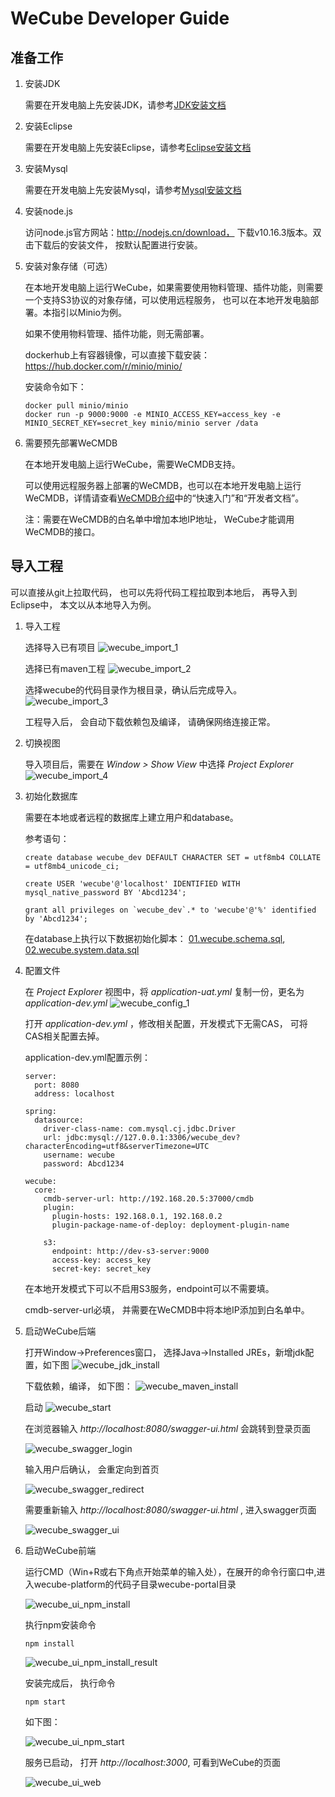 # WeCube Developer Guide

## 准备工作
1. 安装JDK
	
	需要在开发电脑上先安装JDK，请参考[JDK安装文档](https://github.com/WeBankPartners/we-cmdb/blob/master/cmdb-wiki/docs/developer/jdk_install_guide.md)

2. 安装Eclipse
	
	需要在开发电脑上先安装Eclipse，请参考[Eclipse安装文档](https://github.com/WeBankPartners/we-cmdb/blob/master/cmdb-wiki/docs/developer/eclipse_install_guide.md)

3. 安装Mysql
	
	需要在开发电脑上先安装Mysql，请参考[Mysql安装文档](https://github.com/WeBankPartners/we-cmdb/blob/master/cmdb-wiki/docs/developer/mysql_install_guide.md)

4. 安装node.js
	
	访问node.js官方网站：http://nodejs.cn/download， 下载v10.16.3版本。双击下载后的安装文件， 按默认配置进行安装。

5. 安装对象存储（可选）
	
	在本地开发电脑上运行WeCube，如果需要使用物料管理、插件功能，则需要一个支持S3协议的对象存储，可以使用远程服务， 也可以在本地开发电脑部署。本指引以Minio为例。
	
	如果不使用物料管理、插件功能，则无需部署。

	dockerhub上有容器镜像，可以直接下载安装：https://hub.docker.com/r/minio/minio/
	
	安装命令如下：
	
	```
	docker pull minio/minio
	docker run -p 9000:9000 -e MINIO_ACCESS_KEY=access_key -e MINIO_SECRET_KEY=secret_key minio/minio server /data
	```
	
6. 需要预先部署WeCMDB
	
	在本地开发电脑上运行WeCube，需要WeCMDB支持。
	
	可以使用远程服务器上部署的WeCMDB，也可以在本地开发电脑上运行WeCMDB，详情请查看[WeCMDB介绍](https://github.com/WeBankPartners/we-cmdb/blob/master/README.md)中的“快速入门”和“开发者文档”。
	
	注：需要在WeCMDB的白名单中增加本地IP地址， WeCube才能调用WeCMDB的接口。


## 导入工程
   可以直接从git上拉取代码， 也可以先将代码工程拉取到本地后， 再导入到Eclipse中， 本文以从本地导入为例。

1. 导入工程
	
	选择导入已有项目
	![wecube_import_1](images/wecube_import_1.png)
	
	选择已有maven工程
	![wecube_import_2](images/wecube_import_2.png)
	
	选择wecube的代码目录作为根目录，确认后完成导入。
	![wecube_import_3](images/wecube_import_3.png)
		
	工程导入后， 会自动下载依赖包及编译， 请确保网络连接正常。

2. 切换视图
	
	导入项目后，需要在 *Window > Show View* 中选择 *Project Explorer*
	![wecube_import_4](images/wecube_import_4.png)


3. 初始化数据库

	需要在本地或者远程的数据库上建立用户和database。
	
	参考语句：
	
	```
	create database wecube_dev DEFAULT CHARACTER SET = utf8mb4 COLLATE = utf8mb4_unicode_ci; 

	create USER 'wecube'@'localhost' IDENTIFIED WITH mysql_native_password BY 'Abcd1234';

	grant all privileges on `wecube_dev`.* to 'wecube'@'%' identified by 'Abcd1234';
	```
	
	在database上执行以下数据初始化脚本：
	[01.wecube.schema.sql](../../../wecube-core/src/main/database/01.wecube.schema.sql), 
	[02.wecube.system.data.sql](../../../wecube-core/src/main/database/02.wecube.system.data.sql)

4. 配置文件

	在 *Project Explorer* 视图中，将 *application-uat.yml* 复制一份，更名为 *application-dev.yml*
	![wecube_config_1](images/wecube_config_1.png)
	
	打开 *application-dev.yml* ，修改相关配置，开发模式下无需CAS， 可将CAS相关配置去掉。

	application-dev.yml配置示例：

	```
	server:
	  port: 8080
	  address: localhost
	
	spring:
	  datasource:
	    driver-class-name: com.mysql.cj.jdbc.Driver
	    url: jdbc:mysql://127.0.0.1:3306/wecube_dev?characterEncoding=utf8&serverTimezone=UTC
	    username: wecube
	    password: Abcd1234
	
	wecube:
	  core:
	    cmdb-server-url: http://192.168.20.5:37000/cmdb
	    plugin:
	      plugin-hosts: 192.168.0.1, 192.168.0.2
	      plugin-package-name-of-deploy: deployment-plugin-name
	
	    s3:
	      endpoint: http://dev-s3-server:9000
	      access-key: access_key
	      secret-key: secret_key

	```

	在本地开发模式下可以不启用S3服务，endpoint可以不需要填。

	cmdb-server-url必填， 并需要在WeCMDB中将本地IP添加到白名单中。

5. 启动WeCube后端

	打开Window->Preferences窗口， 选择Java->Installed JREs，新增jdk配置，如下图
	![wecube_jdk_install](images/wecube_jdk_install.png)

	下载依赖，编译， 如下图：
	![wecube_maven_install](images/wecube_maven_install.png)
	
	启动
	![wecube_start](images/wecube_start.png)
	
	在浏览器输入 *http://localhost:8080/swagger-ui.html* 会跳转到登录页面

	![wecube_swagger_login](images/wecube_swagger_login.png)

	输入用户后确认， 会重定向到首页

	![wecube_swagger_redirect](images/wecube_swagger_redirect.png)

	需要重新输入 *http://localhost:8080/swagger-ui.html* , 进入swagger页面

	![wecube_swagger_ui](images/wecube_swagger_ui.png)


6. 启动WeCube前端
	
	运行CMD（Win+R或右下角点开始菜单的输入处），在展开的命令行窗口中,进入wecube-platform的代码子目录wecube-portal目录

	![wecube_ui_npm_install](images/wecube_ui_npm_install.png)
	
	执行npm安装命令
	
	```
	npm install
	```

	![wecube_ui_npm_install_result](images/wecube_ui_npm_install_result.png)
	
	安装完成后， 执行命令
	
	```
	npm start
	```

	如下图：

	![wecube_ui_npm_start](images/wecube_ui_npm_start.png)

	服务已启动， 打开 *http://localhost:3000*, 可看到WeCube的页面

	![wecube_ui_web](images/wecube_ui_web.png)